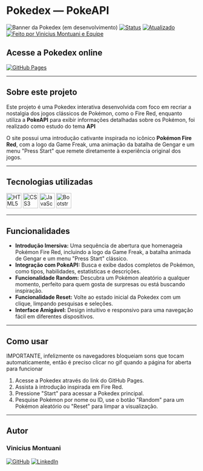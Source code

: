 # Pokedex — PokeAPI
![Banner da Pokedex (em desenvolvimento)](./img/banner.jpg)
[![Status](https://img.shields.io/badge/Status-Em%20Desenvolvimento-yellow?style=flat-square)]() 
[![Atualizado](https://img.shields.io/badge/Última%20atualização-Setembro%202025-informational?style=flat-square)]()
[![Feito por Vinicius Montuani e Equipe ](https://img.shields.io/badge/Autor-Vinicius_Montuani-blueviolet?style=flat-square)]()

## Acesse a Pokedex online
[![GitHub Pages](https://img.shields.io/badge/GitHub%20Pages-Acessar-121013?style=for-the-badge&logo=github&logoColor=white)](https://vinicius3442.github.io/Pokedex/pokedex/pokedex.html)

---

## Sobre este projeto

Este projeto é uma Pokedex interativa desenvolvida com foco em recriar a nostalgia dos jogos clássicos de Pokémon, como o Fire Red, enquanto utiliza a **PokeAPI** para exibir informações detalhadas sobre os Pokémon, foi realizado como estudo do tema **API**

O site possui uma introdução cativante inspirada no icônico **Pokémon Fire Red**, com a logo da Game Freak, uma animação da batalha de Gengar e um menu "Press Start" que remete diretamente à experiência original dos jogos.

---

## Tecnologias utilizadas
<p align="left">
  <img src="https://cdn.jsdelivr.net/gh/devicons/devicon/icons/html5/html5-original.svg" alt="HTML5" width="40" height="40"/>
  <img src="https://cdn.jsdelivr.net/gh/devicons/devicon/icons/css3/css3-original.svg" alt="CSS3" width="40" height="40"/>
  <img src="https://cdn.jsdelivr.net/gh/devicons/devicon/icons/javascript/javascript-original.svg" alt="JavaScript" width="40" height="40"/>
  <img src="https://cdn.jsdelivr.net/gh/devicons/devicon/icons/bootstrap/bootstrap-original.svg" alt="Bootstrap" width="40" height="40"/>
</p>

---

## Funcionalidades

-   **Introdução Imersiva:** Uma sequência de abertura que homenageia Pokémon Fire Red, incluindo a logo da Game Freak, a batalha animada de Gengar e um menu "Press Start" clássico.
-   **Integração com PokeAPI:** Busca e exibe dados completos de Pokémon, como tipos, habilidades, estatísticas e descrições.
-   **Funcionalidade Random:** Descubra um Pokémon aleatório a qualquer momento, perfeito para quem gosta de surpresas ou está buscando inspiração.
-   **Funcionalidade Reset:** Volte ao estado inicial da Pokedex com um clique, limpando pesquisas e seleções.
-   **Interface Amigável:** Design intuitivo e responsivo para uma navegação fácil em diferentes dispositivos.

---

## Como usar

IMPORTANTE, infelizmente os navegadores bloqueiam sons que tocam automaticamente, então é preciso clicar no gif quando a página for aberta para funcionar
1.  Acesse a Pokedex através do link do GitHub Pages.
2.  Assista à introdução inspirada em Fire Red.
3.  Pressione "Start" para acessar a Pokedex principal.
4.  Pesquise Pokémon por nome ou ID, use o botão "Random" para um Pokémon aleatório ou "Reset" para limpar a visualização.

---

## Autor
### Vinicius Montuani
[![GitHub](https://img.shields.io/badge/GitHub-000?style=for-the-badge&logo=github&logoColor=white)](https://github.com/vinicius3442)
[![LinkedIn](https://img.shields.io/badge/LinkedIn-0A66C2?style=for-the-badge&logo=linkedin&logoColor=white)](https://linkedin.com/in/vinicius-montuani)
